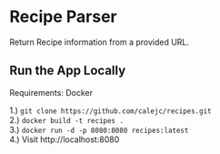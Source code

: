Recipe Parser
==

Return Recipe information from a provided URL.  



Run the App Locally
--
Requirements: Docker

1.)  `git clone https://github.com/calejc/recipes.git`  
2.) `docker build -t recipes .`  
3.) `docker run -d -p 8080:8080 recipes:latest`  
4.) Visit http://localhost:8080   
